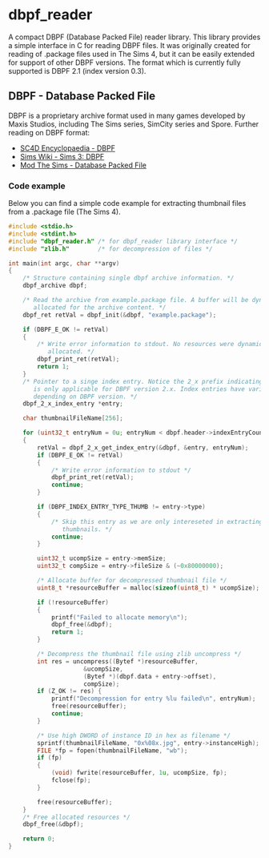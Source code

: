 # dbpf_reader

A compact DBPF (Database Packed File) reader library. This library provides a simple interface in C for reading DBPF files. It was originally created for reading of .package files used in The Sims 4, but it can be easily extended for support of other DBPF versions. The format which is currently fully supported is DBPF 2.1 (index version 0.3).

## DBPF - Database Packed File

DBPF is a proprietary archive format used in many games developed by Maxis Studios, including The Sims series, SimCity series and Spore.
Further reading on DBPF format:

- [SC4D Encyclopaedia - DBPF](https://wiki.sc4devotion.com/index.php?title=DBPF)
- [Sims Wiki - Sims 3: DBPF](http://simswiki.info/Sims_3:DBPF)
- [Mod The Sims - Database Packed File](https://modthesims.info/wiki.php?title=DBPF)

### Code example

Below you can find a simple code example for extracting thumbnail files from a .package file (The Sims 4).

```c
#include <stdio.h>
#include <stdint.h>
#include "dbpf_reader.h" /* for dbpf_reader library interface */
#include "zlib.h"        /* for decompression of files */

int main(int argc, char **argv)
{
	/* Structure containing single dbpf archive information. */
	dbpf_archive dbpf;

	/* Read the archive from example.package file. A buffer will be dynamically
	   allocated for the archive content. */
	dbpf_ret retVal = dbpf_init(&dbpf, "example.package");

	if (DBPF_E_OK != retVal)
	{
		/* Write error information to stdout. No resources were dynamically
		   allocated. */
		dbpf_print_ret(retVal);
		return 1;
	}
	/* Pointer to a singe index entry. Notice the 2_x prefix indicating that this type
	   is only applicable for DBPF version 2.x. Index entries have various layouts
	   depending on DBPF version. */
	dbpf_2_x_index_entry *entry;

	char thumbnailFileName[256];

	for (uint32_t entryNum = 0u; entryNum < dbpf.header->indexEntryCount; entryNum++)
	{
		retVal = dbpf_2_x_get_index_entry(&dbpf, &entry, entryNum);
		if (DBPF_E_OK != retVal)
		{
			/* Write error information to stdout */
			dbpf_print_ret(retVal);
			continue;
		}

		if (DBPF_INDEX_ENTRY_TYPE_THUMB != entry->type)
		{
			/* Skip this entry as we are only intereseted in extracting
			   thumbnails. */
			continue;
		}

		uint32_t ucompSize = entry->memSize;
		uint32_t compSize = entry->fileSize & (~0x80000000);

		/* Allocate buffer for decompressed thumbnail file */
		uint8_t *resourceBuffer = malloc(sizeof(uint8_t) * ucompSize);

		if (!resourceBuffer)
		{
			printf("Failed to allocate memory\n");
			dbpf_free(&dbpf);
			return 1;
		}

		/* Decompress the thumbnail file using zlib uncompress */
		int res = uncompress((Bytef *)resourceBuffer,
				     &ucompSize,
				     (Bytef *)(dbpf.data + entry->offset),
				     compSize);
		if (Z_OK != res) {
			printf("Decompression for entry %lu failed\n", entryNum);
			free(resourceBuffer);
			continue;
		}

		/* Use high DWORD of instance ID in hex as filename */
		sprintf(thumbnailFileName, "0x%08x.jpg", entry->instanceHigh);
		FILE *fp = fopen(thumbnailFileName, "wb");
		if (fp)
		{
			(void) fwrite(resourceBuffer, 1u, ucompSize, fp);
			fclose(fp);
		}

		free(resourceBuffer);
	}
	/* Free allocated resources */
	dbpf_free(&dbpf);

	return 0;
}
```
